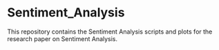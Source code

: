 Sentiment_Analysis
==================

This repository contains the Sentiment Analysis scripts and plots for the research paper on Sentiment Analysis.
